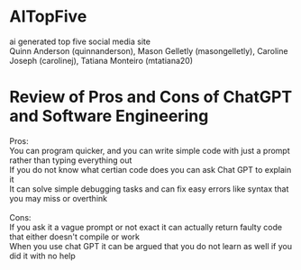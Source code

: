 # AITopFive
ai generated top five social media site  <br> 
Quinn Anderson (quinnanderson), Mason Gelletly (masongelletly), Caroline Joseph (carolinej), Tatiana Monteiro (mtatiana20)   <br> 
# Review of Pros and Cons of ChatGPT and Software Engineering
Pros: <br>
You can program quicker, and you can write simple code with just a prompt rather than typing everything out <br>
If you do not know what certian code does you can ask Chat GPT to explain it <br>
It can solve simple debugging tasks and can fix easy errors like syntax that you may miss or overthink <br>
<br>
Cons: <br>
If you ask it a vague prompt or not exact it can actually return faulty code that either doesn't compile or work <br>
When you use chat GPT it can be argued that you do not learn as well if you did it with no help <br>
